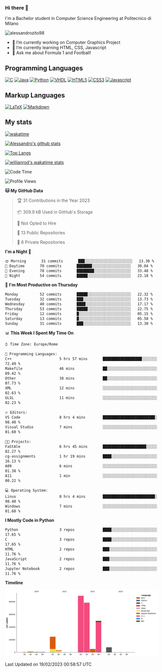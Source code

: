 ### Hi there 👋

I'm a Bachelor student in Computer Science Engineering at Politecnico di Milano

<p align="left"> <img src="https://komarev.com/ghpvc/?username=alessandrozito98&label=Profile%20views&color=129e00&style=plastic" alt="alessandrozito98" /> </p>


<!--
**alessandrozito98/alessandrozito98** is a ✨ _special_ ✨ repository because its `README.md` (this file) appears on your GitHub profile.
-->

- 🔭 I’m currently working on Computer Graphics Project
- 🌱 I’m currently learning HTML, CSS, Javascript
- 💬 Ask me about Formula 1 and Football!




## Programming Languages

[![C](https://img.shields.io/badge/c%20-%2300599C.svg?&style=for-the-badge&logo=c&logoColor=white)](<https://en.wikipedia.org/wiki/C_(programming_language)>)
[![Java](https://img.shields.io/badge/java-%23ED8B00.svg?&style=for-the-badge&logo=java&logoColor=white)](https://www.java.com/)
[![Python](https://img.shields.io/badge/python%20-%2314354C.svg?&style=for-the-badge&logo=python&logoColor=white)](https://www.python.org/)
[![VHDL](https://img.shields.io/badge/-VHDL-lightgrey?style=for-the-badge&logo=xilinx&logoColor=red)](https://en.wikipedia.org/wiki/VHDL)
[![HTML5](https://img.shields.io/badge/html5%20-%23E34F26.svg?&style=for-the-badge&logo=html5&logoColor=white)](https://en.wikipedia.org/wiki/HTML5)
[![CSS3](https://img.shields.io/badge/css3%20-%231572B6.svg?&style=for-the-badge&logo=css3&logoColor=white)](https://en.wikipedia.org/wiki/CSS)
[![Javascript](https://img.shields.io/badge/javascript%20-%23323330.svg?&style=for-the-badge&logo=javascript&logoColor=%23F7DF1)](https://en.wikipedia.org/wiki/JavaScript)

## Markup Languages

[![LaTeX](https://img.shields.io/badge/latex%20-%23008080.svg?&style=for-the-badge&logo=latex&logoColor=white)](https://en.wikipedia.org/wiki/LaTeX)
[![Markdown](https://img.shields.io/badge/markdown-%23000000.svg?&style=for-the-badge&logo=markdown&logoColor=white)](https://en.wikipedia.org/wiki/Markdown)


## My stats

[![wakatime](https://wakatime.com/badge/user/6602f0ab-f5f4-418b-b2fb-1fa267f6c557.svg)](https://wakatime.com/@6602f0ab-f5f4-418b-b2fb-1fa267f6c557)


[![Alessandro's github stats](https://github-readme-stats.vercel.app/api?username=alessandrozito98&count_private=true&show_icons=true&theme=radical)](https://github.com/anuraghazra/github-readme-stats)


[![Top Langs](https://github-readme-stats.vercel.app/api/top-langs/?username=alessandrozito98&langs_count=10&layout=compact)](https://github.com/anuraghazra/github-readme-stats)


[![willianrod's wakatime stats](https://github-readme-stats.vercel.app/api/wakatime?username=alessandrozito98&layout=compact&v=2)](https://github.com/anuraghazra/github-readme-stats) 



<!--START_SECTION:waka-->
![Code Time](http://img.shields.io/badge/Code%20Time-59%20hrs%2043%20mins-blue)

![Profile Views](http://img.shields.io/badge/Profile%20Views-4-blue)

**🐱 My GitHub Data** 

> 🏆 31 Contributions in the Year 2023
 > 
> 📦 309.9 kB Used in GitHub's Storage 
 > 
> 🚫 Not Opted to Hire
 > 
> 📜 13 Public Repositories 
 > 
> 🔑 6 Private Repositories  
 > 
**I'm a Night 🦉** 

```text
🌞 Morning       31 commits       ███░░░░░░░░░░░░░░░░░░░░░░   13.30 % 
🌆 Daytime       70 commits       ███████░░░░░░░░░░░░░░░░░░   30.04 % 
🌃 Evening       78 commits       ████████░░░░░░░░░░░░░░░░░   33.48 % 
🌙 Night         54 commits       █████░░░░░░░░░░░░░░░░░░░░   23.18 % 

```
📅 **I'm Most Productive on Thursday** 

```text
Monday          52 commits       █████░░░░░░░░░░░░░░░░░░░░   22.32 % 
Tuesday         32 commits       ███░░░░░░░░░░░░░░░░░░░░░░   13.73 % 
Wednesday       40 commits       ████░░░░░░░░░░░░░░░░░░░░░   17.17 % 
Thursday        53 commits       █████░░░░░░░░░░░░░░░░░░░░   22.75 % 
Friday          12 commits       █░░░░░░░░░░░░░░░░░░░░░░░░   05.15 % 
Saturday        13 commits       █░░░░░░░░░░░░░░░░░░░░░░░░   05.58 % 
Sunday          31 commits       ███░░░░░░░░░░░░░░░░░░░░░░   13.30 % 

```


📊 **This Week I Spent My Time On** 

```text
⌚︎ Time Zone: Europe/Rome

💬 Programming Languages: 
C++                      5 hrs 57 mins       ██████████████████░░░░░░░   72.49 % 
Makefile                 46 mins             ██░░░░░░░░░░░░░░░░░░░░░░░   09.42 % 
Other                    38 mins             ██░░░░░░░░░░░░░░░░░░░░░░░   07.73 % 
XML                      12 mins             ░░░░░░░░░░░░░░░░░░░░░░░░░   02.63 % 
GLSL                     11 mins             ░░░░░░░░░░░░░░░░░░░░░░░░░   02.23 % 

🔥 Editors: 
VS Code                  8 hrs 4 mins        ████████████████████████░   98.40 % 
Visual Studio            7 mins              ░░░░░░░░░░░░░░░░░░░░░░░░░   01.60 % 

🐱‍💻 Projects: 
FaStAle                  6 hrs 45 mins       ████████████████████░░░░░   82.27 % 
cg-assignments           1 hr 19 mins        ████░░░░░░░░░░░░░░░░░░░░░   16.13 % 
A09                      6 mins              ░░░░░░░░░░░░░░░░░░░░░░░░░   01.38 % 
A11                      1 min               ░░░░░░░░░░░░░░░░░░░░░░░░░   00.22 % 

💻 Operating System: 
Linux                    8 hrs 4 mins        ████████████████████████░   98.40 % 
Windows                  7 mins              ░░░░░░░░░░░░░░░░░░░░░░░░░   01.60 % 

```

**I Mostly Code in Python** 

```text
Python                   3 repos             ████░░░░░░░░░░░░░░░░░░░░░   17.65 % 
C                        3 repos             ████░░░░░░░░░░░░░░░░░░░░░   17.65 % 
HTML                     2 repos             ███░░░░░░░░░░░░░░░░░░░░░░   11.76 % 
JavaScript               2 repos             ███░░░░░░░░░░░░░░░░░░░░░░   11.76 % 
Jupyter Notebook         2 repos             ███░░░░░░░░░░░░░░░░░░░░░░   11.76 % 

```


**Timeline**

![Chart not found](https://raw.githubusercontent.com/alessandrozito98/alessandrozito98/master/charts/bar_graph.png) 


 Last Updated on 19/02/2023 00:58:57 UTC
<!--END_SECTION:waka-->
